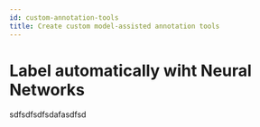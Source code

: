 ```yaml
---
id: custom-annotation-tools
title: Create custom model-assisted annotation tools
---
```


# Label automatically wiht Neural Networks

sdfsdfsdfsdafasdfsd